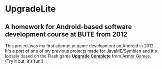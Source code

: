 # UpgradeLite 

##  A homework for Android-based software development course at BUTE from 2012

This project was my first attempt at game development on Android in 2012. It's a port of one of my previous projects made for JavaME/Symbian and it's loosely based on the Flash game **[Upgrade Complete](https://www.kongregate.com/games/armorgames/upgrade-complete)** from [Armor Games](https://armorgames.com/). (Try it out, it's fun!)